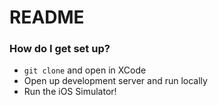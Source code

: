 # README #

### How do I get set up? ###

* `git clone` and open in XCode
* Open up development server and run locally
* Run the iOS Simulator!